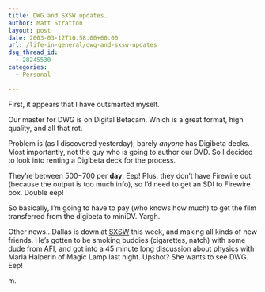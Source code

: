 ```yaml
---
title: DWG and SXSW updates…
author: Matt Stratton
layout: post
date: 2003-03-12T10:58:00+00:00
url: /life-in-general/dwg-and-sxsw-updates
dsq_thread_id:
  - 28245530
categories:
  - Personal

---
```

First, it appears that I have outsmarted myself.

Our master for DWG is on Digital Betacam. Which is a great format, high quality, and all that rot.

Problem is (as I discovered yesterday), barely _anyone_ has Digibeta decks. Most importantly, not the guy who is going to author our DVD. So I decided to look into renting a Digibeta deck for the process.

They&#8217;re between $500-$700 per **day**. Eep! Plus, they don&#8217;t have Firewire out (because the output is too much info), so I&#8217;d need to get an SDI to Firewire box. Double eep!

So basically, I&#8217;m going to have to pay (who knows how much) to get the film transferred from the digibeta to miniDV. Yargh.

Other news&#8230;Dallas is down at [SXSW][1] this week, and making all kinds of new friends. He&#8217;s gotten to be smoking buddies (cigarettes, natch) with some dude from AFI, and got into a 45 minute long discussion about physics with Marla Halperin of Magic Lamp last night. Upshot? She wants to see DWG. Eep!

m.

 [1]: http://www.sxsw.com